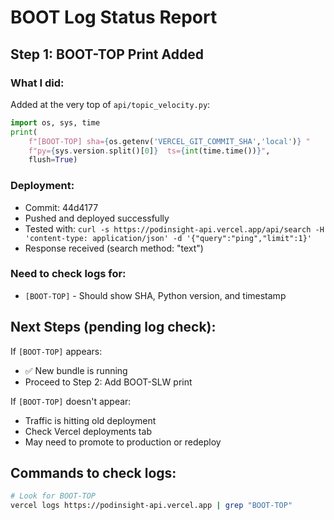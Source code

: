 # BOOT Log Status Report

## Step 1: BOOT-TOP Print Added

### What I did:
Added at the very top of `api/topic_velocity.py`:
```python
import os, sys, time
print(
    f"[BOOT-TOP] sha={os.getenv('VERCEL_GIT_COMMIT_SHA','local')} "
    f"py={sys.version.split()[0]}  ts={int(time.time())}",
    flush=True)
```

### Deployment:
- Commit: 44d4177
- Pushed and deployed successfully
- Tested with: `curl -s https://podinsight-api.vercel.app/api/search -H 'content-type: application/json' -d '{"query":"ping","limit":1}'`
- Response received (search method: "text")

### Need to check logs for:
- `[BOOT-TOP]` - Should show SHA, Python version, and timestamp

## Next Steps (pending log check):

If `[BOOT-TOP]` appears:
- ✅ New bundle is running
- Proceed to Step 2: Add BOOT-SLW print

If `[BOOT-TOP]` doesn't appear:
- Traffic is hitting old deployment
- Check Vercel deployments tab
- May need to promote to production or redeploy

## Commands to check logs:
```bash
# Look for BOOT-TOP
vercel logs https://podinsight-api.vercel.app | grep "BOOT-TOP"
```

